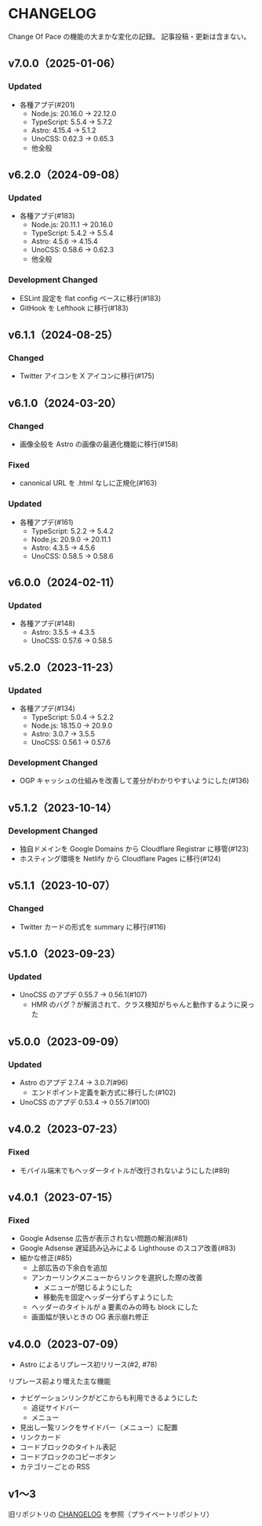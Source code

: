 # CHANGELOG
Change Of Pace の機能の大まかな変化の記録。
記事投稿・更新は含まない。

## v7.0.0（2025-01-06）
### Updated
- 各種アプデ(#201)
  - Node.js: 20.16.0 -> 22.12.0
  - TypeScript: 5.5.4 -> 5.7.2
  - Astro: 4.15.4 -> 5.1.2
  - UnoCSS: 0.62.3 -> 0.65.3
  - 他全般

## v6.2.0（2024-09-08）
### Updated
- 各種アプデ(#183)
  - Node.js: 20.11.1 -> 20.16.0
  - TypeScript: 5.4.2 -> 5.5.4
  - Astro: 4.5.6 -> 4.15.4
  - UnoCSS: 0.58.6 -> 0.62.3
  - 他全般

### Development Changed
- ESLint 設定を flat config ベースに移行(#183)
- GitHook を Lefthook に移行(#183)

## v6.1.1（2024-08-25）
### Changed
- Twitter アイコンを X アイコンに移行(#175)

## v6.1.0（2024-03-20）
### Changed
- 画像全般を Astro の画像の最適化機能に移行(#158)

### Fixed
- canonical URL を .html なしに正規化(#163)

### Updated
- 各種アプデ(#161)
  - TypeScript: 5.2.2 -> 5.4.2
  - Node.js: 20.9.0 -> 20.11.1
  - Astro: 4.3.5 -> 4.5.6
  - UnoCSS: 0.58.5 -> 0.58.6

## v6.0.0（2024-02-11）
### Updated
- 各種アプデ(#148)
  - Astro: 3.5.5 -> 4.3.5
  - UnoCSS: 0.57.6 -> 0.58.5

## v5.2.0（2023-11-23）
### Updated
- 各種アプデ(#134)
  - TypeScript: 5.0.4 -> 5.2.2
  - Node.js: 18.15.0 -> 20.9.0
  - Astro: 3.0.7 -> 3.5.5
  - UnoCSS: 0.56.1 -> 0.57.6

### Development Changed
- OGP キャッシュの仕組みを改善して差分がわかりやすいようにした(#136)

## v5.1.2（2023-10-14）
### Development Changed
- 独自ドメインを Google Domains から Cloudflare Registrar に移管(#123)
- ホスティング環境を Netlify から Cloudflare Pages に移行(#124)

## v5.1.1（2023-10-07）
### Changed
- Twitter カードの形式を summary に移行(#116)

## v5.1.0（2023-09-23）
### Updated
- UnoCSS のアプデ 0.55.7 -> 0.56.1(#107)
  - HMR のバグ？が解消されて、クラス検知がちゃんと動作するように戻った

## v5.0.0（2023-09-09）
### Updated
- Astro のアプデ 2.7.4 -> 3.0.7(#96)
  - エンドポイント定義を新方式に移行した(#102)
- UnoCSS のアプデ 0.53.4 -> 0.55.7(#100)

## v4.0.2（2023-07-23）
### Fixed
- モバイル端末でもヘッダータイトルが改行されないようにした(#89)

## v4.0.1（2023-07-15）
### Fixed
- Google Adsense 広告が表示されない問題の解消(#81)
- Google Adsense 遅延読み込みによる Lighthouse のスコア改善(#83)
- 細かな修正(#85)
  - 上部広告の下余白を追加
  - アンカーリンクメニューからリンクを選択した際の改善
    - メニューが閉じるようにした
    - 移動先を固定ヘッダー分ずらすようにした
  - ヘッダーのタイトルが a 要素のみの時も block にした
  - 画面幅が狭いときの OG 表示崩れ修正

## v4.0.0（2023-07-09）
- Astro によるリプレース初リリース(#2, #78)

リプレース前より増えた主な機能
- ナビゲーションリンクがどこからも利用できるようにした
  - 追従サイドバー
  - メニュー
- 見出し一覧リンクをサイドバー（メニュー）に配置
- リンクカード
- コードブロックのタイトル表記
- コードブロックのコピーボタン
- カテゴリーごとの RSS

## v1～3
旧リポジトリの [CHANGELOG](https://github.com/h-yoshikawa44/change-of-pace/blob/main/CHANGELOG.md) を参照（プライベートリポジトリ）
